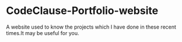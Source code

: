 # CodeClause-Portfolio-website
A website used to know the projects which I have done in these recent times.It may be useful for you.
